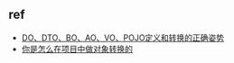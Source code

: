 

## ref

+ [DO、DTO、BO、AO、VO、POJO定义和转换的正确姿势](https://blog.csdn.net/w605283073/article/details/89715188)
+ [你是怎么在项目中做对象转换的](https://juejin.cn/post/6844903823241117704)
